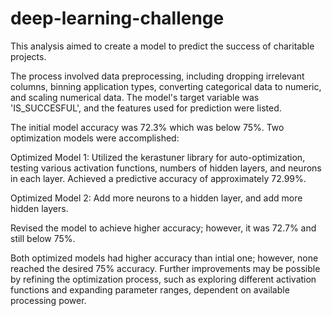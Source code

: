# deep-learning-challenge

This analysis aimed to create a model to predict the success of charitable projects. 

The process involved data preprocessing, including dropping irrelevant columns, binning application types, converting categorical data to numeric, and scaling numerical data. The model's target variable was 'IS_SUCCESFUL', and the features used for prediction were listed. 

The initial model accuracy was 72.3% which was below 75%. Two optimization models were accomplished:

Optimized Model 1:
Utilized the kerastuner library for auto-optimization, testing various activation functions, numbers of hidden layers, and neurons in each layer.
Achieved a predictive accuracy of approximately 72.99%.

Optimized Model 2:
Add more neurons to a hidden layer, and 
add more hidden layers.

Revised the model to achieve higher accuracy; however, it was 72.7% and still below 75%.




Both optimized models had higher accuracy than intial one; however, none reached the desired 75% accuracy. Further improvements may be possible by refining the optimization process, such as exploring different activation functions and expanding parameter ranges, dependent on available processing power.
